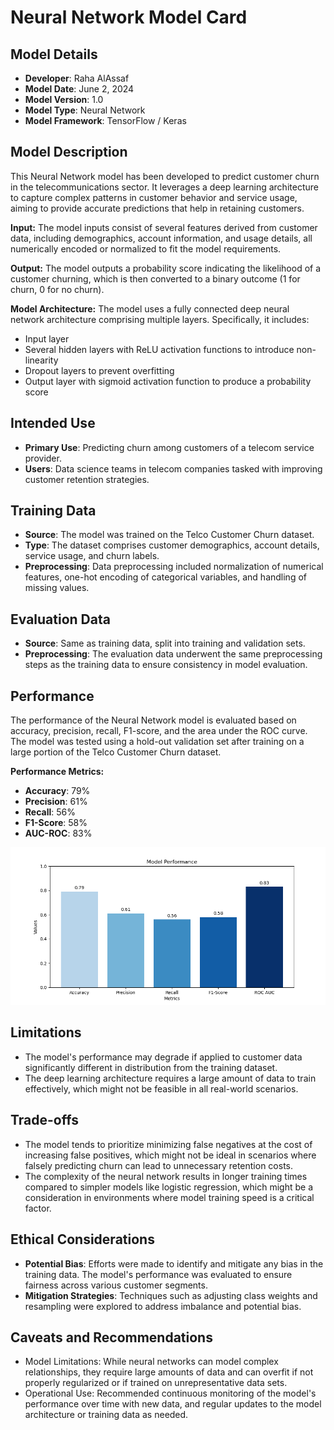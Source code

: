 # Neural Network Model Card

## Model Details
- **Developer**: Raha AlAssaf
- **Model Date**: June 2, 2024
- **Model Version**: 1.0
- **Model Type**: Neural Network
- **Model Framework**: TensorFlow / Keras

## Model Description
This Neural Network model has been developed to predict customer churn in the telecommunications sector. It leverages a deep learning architecture to capture complex patterns in customer behavior and service usage, aiming to provide accurate predictions that help in retaining customers.

**Input:** 
The model inputs consist of several features derived from customer data, including demographics, account information, and usage details, all numerically encoded or normalized to fit the model requirements.

**Output:** 
The model outputs a probability score indicating the likelihood of a customer churning, which is then converted to a binary outcome (1 for churn, 0 for no churn).

**Model Architecture:** 
The model uses a fully connected deep neural network architecture comprising multiple layers. Specifically, it includes:
- Input layer
- Several hidden layers with ReLU activation functions to introduce non-linearity
- Dropout layers to prevent overfitting
- Output layer with sigmoid activation function to produce a probability score

## Intended Use
- **Primary Use**: Predicting churn among customers of a telecom service provider.
- **Users**: Data science teams in telecom companies tasked with improving customer retention strategies.

## Training Data
- **Source**: The model was trained on the Telco Customer Churn dataset.
- **Type**: The dataset comprises customer demographics, account details, service usage, and churn labels.
- **Preprocessing**: Data preprocessing included normalization of numerical features, one-hot encoding of categorical variables, and handling of missing values.

## Evaluation Data
- **Source**: Same as training data, split into training and validation sets.
- **Preprocessing**: The evaluation data underwent the same preprocessing steps as the training data to ensure consistency in model evaluation.

## Performance
The performance of the Neural Network model is evaluated based on accuracy, precision, recall, F1-score, and the area under the ROC curve. The model was tested using a hold-out validation set after training on a large portion of the Telco Customer Churn dataset.

**Performance Metrics:**
- **Accuracy**: 79%
- **Precision**: 61%
- **Recall**: 56%
- **F1-Score**: 58%
- **AUC-ROC**: 83%

![Performance Graph](results/NN_performance_graph.png) 

## Limitations
- The model's performance may degrade if applied to customer data significantly different in distribution from the training dataset.
- The deep learning architecture requires a large amount of data to train effectively, which might not be feasible in all real-world scenarios.

## Trade-offs
- The model tends to prioritize minimizing false negatives at the cost of increasing false positives, which might not be ideal in scenarios where falsely predicting churn can lead to unnecessary retention costs.
- The complexity of the neural network results in longer training times compared to simpler models like logistic regression, which might be a consideration in environments where model training speed is a critical factor.

## Ethical Considerations
- **Potential Bias**: Efforts were made to identify and mitigate any bias in the training data. The model's performance was evaluated to ensure fairness across various customer segments.
- **Mitigation Strategies**: Techniques such as adjusting class weights and resampling were explored to address imbalance and potential bias.

## Caveats and Recommendations
- Model Limitations: While neural networks can model complex relationships, they require large amounts of data and can overfit if not properly regularized or if trained on unrepresentative data sets.
- Operational Use: Recommended continuous monitoring of the model's performance over time with new data, and regular updates to the model architecture or training data as needed.





